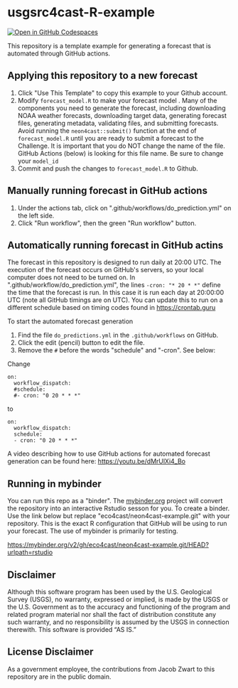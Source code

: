 # usgsrc4cast-R-example

[![Open in GitHub Codespaces](https://github.com/codespaces/badge.svg)](https://github.com/codespaces/new?hide_repo_select=true&ref=main&repo=563603613)

This repository is a template example for generating a forecast that is automated through GitHub actions.

## Applying this repository to a new forecast

1) Click "Use This Template" to copy this example to your Github account.
1) Modify `forecast_model.R` to make your forecast model .  Many of the components you need to generate the forecast, including downloading NOAA weather forecasts, downloading target data, generating forecast files, generating metadata, validating files, and submitting forecasts. Avoid running the `neon4cast::submit()` function at the end of `forecast_model.R` until you are ready to submit a forecast to the Challenge.  It is important that you do NOT change the name of the file.  GitHub Actions (below) is looking for this file name. Be sure to change your `model_id`
2) Commit and push the changes to `forecast_model.R` to Github. 

## Manually running forecast in GitHub actions

1) Under the actions tab, click on ".github/workflows/do_prediction.yml" on the left side.
2) Click "Run workflow", then the green "Run workflow" button. 

## Automatically running forecast in GitHub actins

The forecast in this repository is designed to run daily at 20:00 UTC.  The execution of the forecast occurs on GitHub's servers, so your local computer does not need to be turned on.  In ".github/workflow/do_prediction.yml", the lines `-cron: "* 20 * *"` define the time that the forecast is run.  In this case it is run each day at 20:00:00 UTC (note all GitHub timings are on UTC).  You can update this to run on a different schedule based on timing codes found in https://crontab.guru

To start the automated forecast generation
1) Find the file `do_predictions.yml` in the `.github/workflows` on GitHub.
2) Click the edit (pencil) button to edit the file.
3) Remove the `#` before the words "schedule" and "-cron".  See below:

Change

```
on:
  workflow_dispatch:
  #schedule:
  #- cron: "0 20 * * *"
```
to
```
on:
  workflow_dispatch:
  schedule:
  - cron: "0 20 * * *"
```

A video describing how to use GitHub actions for automated forecast generation can be found here: https://youtu.be/dMrUlXi4_Bo

## Running in mybinder

You can run this repo as a "binder".  The [mybinder.org](https://mybinder.org) project will convert the repository into an interactive Rstudio sesson for you. To create a binder.  Use the link below but replace "eco4cast/neon4cast-example.git" with your repository. This is the exact R configuration that GitHub will be using to run your forecast.  The use of mybinder is primarily for testing. 

https://mybinder.org/v2/gh/eco4cast/neon4cast-example.git/HEAD?urlpath=rstudio

## Disclaimer
Although this software program has been used by the U.S. Geological Survey (USGS), no warranty, expressed or implied, is made by the USGS or the U.S. Government as to the accuracy and functioning of the program and related program material nor shall the fact of distribution constitute any such warranty, and no responsibility is assumed by the USGS in connection therewith.
This software is provided “AS IS.”

## License Disclaimer 
As a government employee, the contributions from Jacob Zwart to this repository are in the public domain. 
